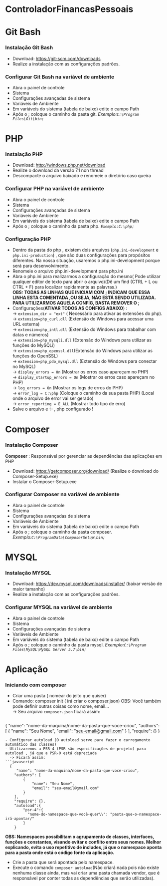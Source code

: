 # ControladorFinancasPessoais

# Git Bash

### Instalação Git Bash 

- Download: https://git-scm.com/downloads
- Realize a instalação com as configurações padrões.

### Configurar Git Bash na variável de ambiente
- Abra o painel de controle
- Sistema
- Configurações avançadas de sistema
- Variáveis de Ambiente
- Em variáveis do sistema (tabela de baixo) edite o campo Path
- Após o ; coloque o caminho da pasta git. *Exemplo:`C:\Program Files\Git\bin;`*  

# PHP

### Instalação PHP 

- Download: http://windows.php.net/download
- Realize o download da versão 7.1 non thread
- Descompacte o arquivo baixado e renomeie o diretório caso queira

### Configurar PHP na variável de ambiente

- Abra o painel de controle
- Sistema
- Configurações avançadas de sistema
- Variáveis de Ambiente
- Em variáveis do sistema (tabela de baixo) edite o campo Path
- Após o ; coloque o caminho da pasta php. *`Exemplo:C:\php;`*  

### Configuração PHP

- Dentro da pasta do php , existem dois arquivos (`php.ini-development` e `php.ini-production`) , que são duas configurações para propósitos diferentes.
Na nossa situação, usaremos o php.ini-development porque será para desenvolvimento.
- Renomeie o arquivo php.ini-development para php.ini
- Abra o php.ini para realizarmos a configuração do mesmo( Pode utilizar qualquer editor de texto para abrir o arquivo)(Dê um find (CTRL + L ou CTRL + F) para localizar rapidamente as palavras.)  
__OBS: TODAS AS LINHAS QUE INICIAM COM ; INDICAM QUE ESSA LINHA ESTA COMENTADA ,OU SEJA, NÃO ESTÁ SENDO UTILIZADA. PARA UTILIZARMOS AQUELA CONFIG, BASTA REMOVER O ;__
- Configurações(__ATIVAR TODOS AS CONFIGS ABAIXO__) :  
-> `extension_dir = "ext"` ( Necessário para ativar as extensões do php).  
-> `extension=php_curl.dll` (Extensão do Windows para acessar uma URL externa)  
-> `extension=php_intl.dll` (Extensão do Windows para trabalhar com datas e números)  
-> `extension=php_mysqli.dll` (Extensão do Windows para utilizar as funções do MySQLi)  
-> `extension=php_openssl.dll`(Extensão do Windows para utilizar as funções do OpenSSL)  
-> `extension=php_pdo_mysql.dll` (Extensão do Windows para conectar no MySQL)  
-> `display_errors = On` (Mostrar os erros caso apareçam no PHP)  
-> `display_startup_errors = On` (Mostrar os erros caso apareçam no PHP)  
-> `log_errors = On` (Mostrar os logs de erros do PHP)  
-> `error_log = C:\php` (Coloque o caminho da sua pasta PHP) (Local onde o arquivo de error vai ser gerado)  
-> `error_reporting = E_ALL` (Mostrar todo tipo de erro)
- Salve o arquivo e :sparkles: , php configurado !

# Composer

### Instalação Composer 

__Composer__ : Responsável por gerenciar as dependências das aplicações em PHP
- Download: https://getcomposer.org/download/ (Realize o download do Composer-Setup.exe)
- Instalar o Composer-Setup.exe  

### Configurar Composer na variável de ambiente

- Abra o painel de controle
- Sistema
- Configurações avançadas de sistema
- Variáveis de Ambiente
- Em variáveis do sistema (tabela de baixo) edite o campo Path
- Após o ; coloque o caminho da pasta composer. *Exemplo:`C:\ProgramData\ComposerSetup\bin;`*  

# MYSQL

### Instalação MYSQL 

- Download: https://dev.mysql.com/downloads/installer/ (baixar versão de maior tamanho)
- Realize a instalação com as configurações padrões.

### Configurar MYSQL na variável de ambiente

- Abra o painel de controle
- Sistema
- Configurações avançadas de sistema
- Variáveis de Ambiente
- Em variáveis do sistema (tabela de baixo) edite o campo Path
- Após o ; coloque o caminho da pasta mysql. *Exemplo:`C:\Program Files\MySQL\MySQL Server 5.7\bin;`*  

# Aplicação

### Iniciando com composer

- Criar uma pasta ( nomear do jeito que quiser)
- Comando: composer init ( irá criar o composer.json) OBS: Você também pode definir outras coisas como nome, email...  
  -> Seu arquivo `composer.json` ficará assim:
  ```javascript
{
    "name": "nome-da-maquina/nome-da-pasta-que-voce-criou",
    "authors": [
        {
            "name": "Seu Nome",
            "email": "seu-email@gmail.com"
        }
    ],
    "require": {}
}
```  
- Configurar autoload (O autoload serve para fazer o carregamento automático das classes)
- Utilizaremos a PSR-4 (PSR são especificações de projeto) para autoload , já que a PSR-0 está depreciada
  -> Ficará assim:
```javascript
  {
     "name": "nome-da-maquina/nome-da-pasta-que-voce-criou",
    "authors": [
        {
            "name": "Seu Nome",
            "email": "seu-email@gmail.com"
        }
    ],
    "require": {},
    "autoload":{
        "psr-4":{
          "nome-do-namespace-que-você-quer\\": "pasta-que-o-namespace-irá-apontar/"
        }
    }
```  
__OBS: Namespaces possibilitam o agrupamento de classes, interfaces, funções e constantes, visando evitar o conflito entre seus nomes. Melhor explicando, evita o uso repetitivo de includes, já que o namespace aponta para a pasta onde está o código fonte da aplicação.__  
- Crie a pasta que será apontada pelo namespace.    
- Execute o comando `composer autoload`(Não criará nada pois não existe nenhuma classe ainda, mas vai criar uma pasta chamada vendor, que é responsável por conter todas as dependências que serão utilizadas).  
